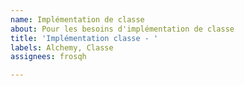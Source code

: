 ```yaml
---
name: Implémentation de classe
about: Pour les besoins d'implémentation de classe
title: 'Implémentation classe - '
labels: Alchemy, Classe
assignees: frosqh

---
```



